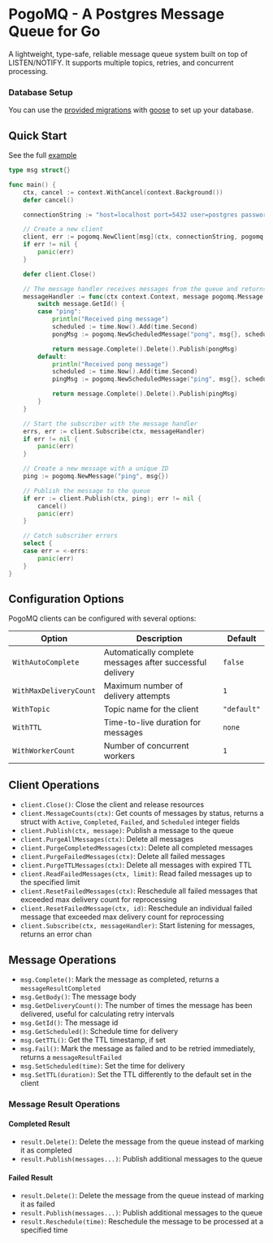 # PogoMQ - A Postgres Message Queue for Go

A lightweight, type-safe, reliable message queue system built on top of LISTEN/NOTIFY. It supports multiple topics, retries, and concurrent processing.

### Database Setup
You can use the [provided migrations](/internal/sql/migrations/001_initial_schema.sql) with [goose](https://github.com/pressly/goose) to set up your database.

## Quick Start
See the full [example](/examples/one_topic/main.go)
```go
type msg struct{}

func main() {
    ctx, cancel := context.WithCancel(context.Background())
    defer cancel()

    connectionString := "host=localhost port=5432 user=postgres password=postgres dbname=postgres"

    // Create a new client
    client, err := pogomq.NewClient[msg](ctx, connectionString, pogomq.WithAutoComplete(), pogomq.WithTopic("pingpong"))
    if err != nil {
        panic(err)
    }

    defer client.Close()

    // The message handler receives messages from the queue and returns a result indicating whether processing completed or failed, with optional messages to be sent back to the queue.
    messageHandler := func(ctx context.Context, message pogomq.Message[msg]) pogomq.MessageResult {
        switch message.GetId() {
        case "ping":
            println("Received ping message")
            scheduled := time.Now().Add(time.Second)
            pongMsg := pogomq.NewScheduledMessage("pong", msg{}, scheduled)

            return message.Complete().Delete().Publish(pongMsg)
        default:
            println("Received pong message")
            scheduled := time.Now().Add(time.Second)
            pingMsg := pogomq.NewScheduledMessage("ping", msg{}, scheduled)

            return message.Complete().Delete().Publish(pingMsg)
        }
    }

    // Start the subscriber with the message handler
    errs, err := client.Subscribe(ctx, messageHandler)
    if err != nil {
        panic(err)
    }

    // Create a new message with a unique ID
    ping := pogomq.NewMessage("ping", msg{})

    // Publish the message to the queue
    if err := client.Publish(ctx, ping); err != nil {
        cancel()
        panic(err)
    }

    // Catch subscriber errors
    select {
    case err = <-errs:
        panic(err)
    }
}
```

## Configuration Options
PogoMQ clients can be configured with several options:

| Option | Description | Default |
|--------|-------------|---------|
| `WithAutoComplete` | Automatically complete messages after successful delivery | `false` |
| `WithMaxDeliveryCount` | Maximum number of delivery attempts | `1` |
| `WithTopic` | Topic name for the client | `"default"` |
| `WithTTL` | Time-to-live duration for messages | `none` |
| `WithWorkerCount` | Number of concurrent workers | `1` |

## Client Operations
- `client.Close()`: Close the client and release resources
- `client.MessageCounts(ctx)`: Get counts of messages by status, returns a struct with `Active`, `Completed`, `Failed`, and `Scheduled` integer fields
- `client.Publish(ctx, message)`: Publish a message to the queue
- `client.PurgeAllMessages(ctx)`: Delete all messages
- `client.PurgeCompletedMessages(ctx)`: Delete all completed messages
- `client.PurgeFailedMessages(ctx)`: Delete all failed messages
- `client.PurgeTTLMessages(ctx)`: Delete all messages with expired TTL
- `client.ReadFailedMessages(ctx, limit)`: Read failed messages up to the specified limit
- `client.ResetFailedMessages(ctx)`: Reschedule all failed messages that exceeded max delivery count for reprocessing
- `client.ResetFailedMessage(ctx, id)`: Reschedule an individual failed message that exceeded max delivery count for reprocessing
- `client.Subscribe(ctx, messageHandler)`: Start listening for messages, returns an error chan

## Message Operations
- `msg.Complete()`: Mark the message as completed, returns a `messageResultCompleted`
- `msg.GetBody()`: The message body
- `msg.GetDeliveryCount()`: The number of times the message has been delivered, useful for calculating retry intervals
- `msg.GetId()`: The message id
- `msg.GetScheduled()`: Schedule time for delivery
- `msg.GetTTL()`: Get the TTL timestamp, if set
- `msg.Fail()`: Mark the message as failed and to be retried immediately, returns a `messageResultFailed`
- `msg.SetScheduled(time)`: Set the time for delivery
- `msg.SetTTL(duration)`: Set the TTL differently to the default set in the client

### Message Result Operations
#### Completed Result
- `result.Delete()`: Delete the message from the queue instead of marking it as completed
- `result.Publish(messages...)`: Publish additional messages to the queue

#### Failed Result
- `result.Delete()`: Delete the message from the queue instead of marking it as failed
- `result.Publish(messages...)`: Publish additional messages to the queue
- `result.Reschedule(time)`: Reschedule the message to be processed at a specified time
